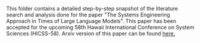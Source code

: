 This folder contains a detailed step-by-step snapshot of the literature search and analysis done for the paper "The Systems Engineering Approach in Times of Large Language Models". 	This paper has been accepted for the upcoming 58th Hawaii International Conference on System Sciences (HICSS-58). Arxiv version of this paper can be found [here.](https://arxiv.org/abs/2411.09050v1)
